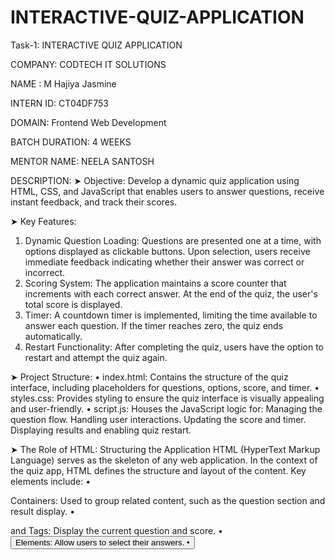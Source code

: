 # INTERACTIVE-QUIZ-APPLICATION

Task-1: INTERACTIVE QUIZ APPLICATION

COMPANY: CODTECH IT SOLUTIONS 

NAME : M Hajiya Jasmine

INTERN ID: CT04DF753

DOMAIN: Frontend Web Development

BATCH DURATION: 4 WEEKS

MENTOR NAME: NEELA SANTOSH


DESCRIPTION: 
➤ Objective:
Develop a dynamic quiz application using HTML, CSS, and JavaScript that enables users to answer questions, receive instant feedback, and track their scores.

➤ Key Features:
1.	Dynamic Question Loading:
	Questions are presented one at a time, with options displayed as clickable buttons.
	Upon selection, users receive immediate feedback indicating whether their answer was correct or incorrect.
2.	Scoring System:
	The application maintains a score counter that increments with each correct answer.
	At the end of the quiz, the user's total score is displayed.
3.	Timer:
	A countdown timer is implemented, limiting the time available to answer each question.
	If the timer reaches zero, the quiz ends automatically.
4.	Restart Functionality:
	After completing the quiz, users have the option to restart and attempt the quiz again.

➤ Project Structure:
•	index.html: Contains the structure of the quiz interface, including placeholders for questions, options, score, and timer.
•	styles.css: Provides styling to ensure the quiz interface is visually appealing and user-friendly.
•	script.js: Houses the JavaScript logic for:
	Managing the question flow.
	Handling user interactions.
	Updating the score and timer.
	Displaying results and enabling quiz restart.

➤ The Role of HTML: Structuring the Application
HTML (HyperText Markup Language) serves as the skeleton of any web application. In the context of the quiz app, HTML defines the structure and layout of the content. Key elements include:
•	<div> Containers: Used to group related content, such as the question section and result display.
•	<p> and <span> Tags: Display the current question and score.
•	<button> Elements: Allow users to select their answers.
•	<script> Tag: Links the external JavaScript file that adds interactivity.
Without HTML, the application would lack a defined structure, rendering it non-functional.

➤ The Role of CSS: Enhancing Visual Appeal
CSS (Cascading Style Sheets) is responsible for the visual presentation of the application. It transforms the basic HTML structure into an aesthetically pleasing interface. In the quiz app, CSS is utilized to:
•	Layout Management: Employing Flexbox and Grid to arrange elements responsively.
•	Styling Elements: Defining colors, fonts, and spacing to create an inviting user interface.
•	Interactive States: Implementing hover effects and transitions to enhance user engagement.
•	Responsive Design: Ensuring the application is usable across various devices and screen sizes.
CSS not only improves the visual appeal but also contributes to the overall user experience by making the application intuitive and easy to navigate.

➤ The Role of JavaScript: Adding Interactivity
JavaScript is the dynamic engine that powers the interactivity of the quiz application. It enables the application to respond to user inputs and perform actions in real-time. Key functionalities include:
•	Question Navigation: Displaying questions sequentially and updating the interface accordingly.
•	Answer Validation: Checking user responses and providing immediate feedback.
•	Score Calculation: Tracking correct answers and updating the score dynamically.
•	Timer Management: Implementing a countdown timer for each question.
•	Quiz Restart: Allowing users to restart the quiz without reloading the page.
JavaScript's ability to manipulate the Document Object Model (DOM) enables real-time updates, creating a responsive and interactive user experience.

➤ Conclusion:

In summary, the development of this interactive quiz application has provided valuable insights into the integral roles of HTML, CSS, and JavaScript in web development. HTML laid the structural foundation, CSS enhanced the visual presentation, and JavaScript introduced interactivity, collectively ensuring a seamless and engaging user experience. This project not only reinforced my understanding of these core technologies but also highlighted their interdependence in creating dynamic web applications.

OUTPUT:
![one](https://github.com/user-attachments/assets/e91e4aac-9266-4655-a521-e09d3d564aed)
![TWO](https://github.com/user-attachments/assets/c862da53-0f72-4a05-84ab-d51403560d25)
![Three](https://github.com/user-attachments/assets/d01510da-7f9b-4685-a8df-d37084d838b5)
![3](https://github.com/user-attachments/assets/9ce8f8bc-86e8-4aa9-a089-81b176216358)
